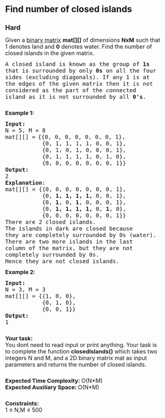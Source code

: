 # Find number of closed islands
## Hard
<div class="problems_problem_content__Xm_eO"><p><span style="font-size:18px">Given a <a href="https://www.geeksforgeeks.org/program-to-check-if-a-matrix-is-binary-matrix-or-not/">binary matrix</a> <strong>mat[][]</strong> of dimensions <strong>NxM</strong> such that 1 denotes land and <strong>0</strong> denotes water. Find the number of closed islands in the given matrix. </span></p>

<pre><span style="font-size:18px">A closed island is known as the group of <strong>1s</strong>
that is surrounded by only <strong>0s</strong> on all the four
sides (excluding diagonals). If any 1 is at
the edges of the given matrix then it is not
considered as the part of the connected
island as it is not surrounded by all <strong>0's</strong>.</span></pre>

<p><br>
<span style="font-size:18px"><strong>Example 1:</strong></span></p>

<pre><span style="font-size:18px"><strong>Input:</strong></span>
<span style="font-size:18px">N = 5, M = 8
mat[][] =</span> <span style="font-size:18px">{{0, 0, 0, 0, 0, 0, 0, 1},&nbsp;
           {0, 1, 1, 1, 1, 0, 0, 1},&nbsp;
           {0, 1, 0, 1, 0, 0, 0, 1},&nbsp;
           {0, 1, 1, 1, 1, 0, 1, 0},&nbsp;
           {0, 0, 0, 0, 0, 0, 0, 1}}</span>
<span style="font-size:18px"><strong>Output:</strong>
2
<strong>Explanation</strong>:
</span><span style="font-size:18px">mat[][] =&nbsp;{{0, 0, 0, 0, 0, 0, 0, 1},&nbsp;
           {0, <strong>1, 1, 1, 1, </strong>0, 0, 1},&nbsp;
           {0, <strong>1</strong>, 0, <strong>1</strong>, 0, 0, 0, 1},&nbsp;
           {0, <strong>1, 1, 1, 1, </strong>0, <strong>1</strong>, 0},&nbsp;
           {0, 0, 0, 0, 0, 0, 0, 1}}&nbsp;
There are 2 closed islands.&nbsp;
The islands in dark are closed because
they are completely surrounded by&nbsp;0s (water).&nbsp;
There are two more islands in the last
column of the matrix, but they are not
completely surrounded by 0s.&nbsp;
Hence they are not closed islands. </span>
</pre>

<p><span style="font-size:18px"><strong>Example 2:</strong></span></p>

<pre><span style="font-size:18px"><strong>Input:</strong></span>
<span style="font-size:18px">N = 3, M = 3
mat[][] = {{1, 0, 0},
           {0, 1, 0},
           {0, 0, 1}}</span>
<span style="font-size:18px"><strong>Output:</strong>
1</span>
</pre>

<p><br>
<span style="font-size:18px"><strong>Your task:</strong></span><br>
<span style="font-size:18px">You dont need to read input or print anything. Your task is to complete the function <strong>closedIslands()</strong>&nbsp;which takes two integers N and M, and a 2D binary matrix mat as input parameters and returns the number of closed islands.</span></p>

<p><br>
<span style="font-size:18px"><strong>Expected Time Complexity:&nbsp;</strong>O(N*M)<br>
<strong>Expected Auxiliary Space:&nbsp;</strong>O(N*M)</span></p>

<p><br>
<span style="font-size:18px"><strong>Constraints:</strong><br>
1 ≤ N,M ≤ 500</span></p>
</div>